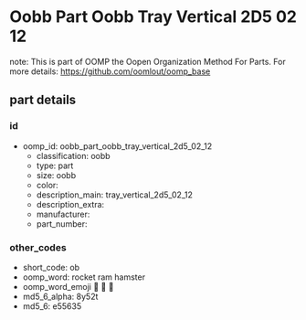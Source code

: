 # Oobb Part Oobb Tray Vertical 2D5 02 12  

note: This is part of OOMP the Oopen Organization Method For Parts. For more details: https://github.com/oomlout/oomp_base

##  part details





### id
* oomp_id: oobb_part_oobb_tray_vertical_2d5_02_12
  * classification: oobb
  * type: part
  * size: oobb
  * color: 
  * description_main: tray_vertical_2d5_02_12
  * description_extra: 
  * manufacturer: 
  * part_number: 

### other_codes
* short_code: ob
* oomp_word: rocket ram hamster
* oomp_word_emoji :rocket: :ram: :hamster:
* md5_6_alpha: 8y52t
* md5_6: e55635